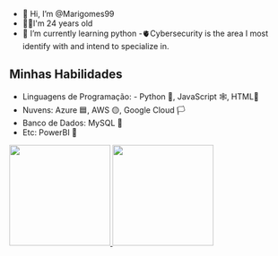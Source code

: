 - 👋 Hi, I’m @Marigomes99
- 🧚‍♀️I'm 24 years old
- 🌱 I’m currently learning python
-🫀Cybersecurity is the area I most identify with and intend to specialize in.
## Minhas Habilidades
- Linguagens de Programação: - Python 🐍, JavaScript 🕸️, HTML🔲
- Nuvens: Azure 🟦, AWS 🟡, Google Cloud 🏳️
- Banco de Dados: MySQL 🐬
- Etc: PowerBI 🍕


<div>
<a href="https://github.com/Marigomes99">
<img loading="lazy" height="180em" src="https://github-readme-stats.vercel.app/api/top-langs/?username=Marigomes99i&layout=compact&langs_count=7&theme=dracula"/>
<img loading="lazy" height="180em" src="https://github-readme-stats.vercel.app/api?username=Marigomes99&show_icons=true&theme=dracula&include_all_commits=true&count_private=true"/>
</div>
